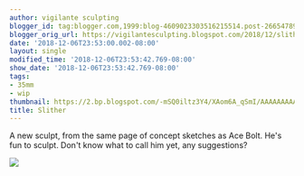 ```yaml
---
author: vigilante sculpting
blogger_id: tag:blogger.com,1999:blog-4609023303516215514.post-2665478912924500873
blogger_orig_url: https://vigilantesculpting.blogspot.com/2018/12/slither.html
date: '2018-12-06T23:53:00.002-08:00'
layout: single
modified_time: '2018-12-06T23:53:42.769-08:00'
show_date: '2018-12-06T23:53:42.769-08:00'
tags:
- 35mm
- wip
thumbnail: https://2.bp.blogspot.com/-mSQ0iltz3Y4/XAom6A_qSmI/AAAAAAAAAGI/RyCyB0ETaHYvXvMtWE6gqHtYVKwJm7xPACLcBGAs/s320-c/IMG_5943.JPG
title: Slither
---
```

A new sculpt, from the same page of concept sketches as Ace Bolt. He's
fun to sculpt. Don't know what to call him yet, any suggestions?  
  

![](https://2.bp.blogspot.com/-mSQ0iltz3Y4/XAom6A_qSmI/AAAAAAAAAGI/RyCyB0ETaHYvXvMtWE6gqHtYVKwJm7xPACLcBGAs/s1600/IMG_5943.JPG)

  
  
